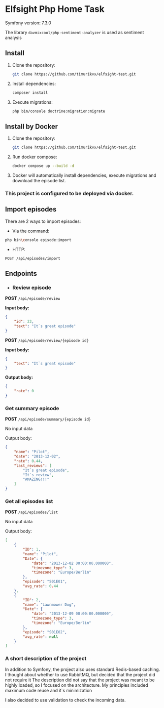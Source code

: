 # Elfsight Php Home Task


Symfony version: 7.3.0

The library `davmixcool/php-sentiment-analyzer` is used as sentiment analysis

## Install
1. Clone the repository:
   ```bash
   git clone https://github.com/timurikvx/elfsight-test.git
   ```
2. Install dependencies:
   ```bash
   composer install
   ```
3. Execute migrations:
   ```bash
   php bin/console doctrine:migration:migrate
   ```

## Install by Docker
1. Clone the repository:
   ```bash
   git clone https://github.com/timurikvx/elfsight-test.git
   ```
2. Run docker compose:
   ```bash
   docker compose up --build -d
   ```
3. Docker will automatically install dependencies, execute migrations and download the episode list.

### **This project is configured to be deployed via docker.**

## Import episodes

There are 2 ways to import episodes:
- Via the command:
```bash
php bin\console episode:import
```
- HTTP:
```http
POST /api/episodes/import
```

## Endpoints

- ### Review episode

**POST** `/api/episode/review`

**Input body:**
```json
{
    "id": 23,
    "text": "It`s great episode"
}

```

**POST** `/api/episode/review/{episode id}`

**Input body:**
```json
{
    "text": "It`s great episode"
}

```

**Output body:**

```json
{
    "rate": 0
}
```

### Get summary episode

**POST** `/api/episode/summary/{episode id}`

No input data

Output body:
```json
{
    "name": "Pilot",
    "date": "2013-12-02",
    "rate": 0.44,
    "last_reviews": [
        "It`s great episode",
        "It`s review",
        "AMAZING!!!"
    ]
}

```

### Get all episodes list

**POST** `/api/episodes/list`

No input data

Output body:
```json
[
    {
        "ID": 1,
        "name": "Pilot",
        "Date": {
            "date": "2013-12-02 00:00:00.000000",
            "timezone_type": 3,
            "timezone": "Europe/Berlin"
        },
        "episode": "S01E01",
        "avg_rate": 0.44
    },
    {
        "ID": 2,
        "name": "Lawnmower Dog",
        "Date": {
            "date": "2013-12-09 00:00:00.000000",
            "timezone_type": 3,
            "timezone": "Europe/Berlin"
        },
        "episode": "S01E02",
        "avg_rate": null
    }
]

```

### A short description of the project

In addition to Symfony, the project also uses standard Redis-based caching.
I thought about whether to use RabbitMQ, but decided that the project did not require it
The description did not say that the project was meant to be highly loaded, so I focused on the architecture.
My principles included maximum code reuse and it`s minimization

I also decided to use validation to check the incoming data.




